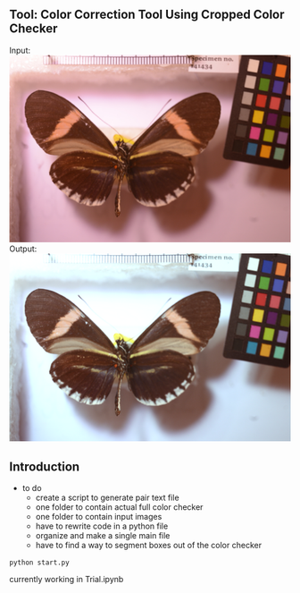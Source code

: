 ## **Tool:** Color Correction Tool Using Cropped Color Checker

Input: ![Image Name](./input/crop_1_30.jpg)
Output: ![Image Name](./output/after_color_correction_30.PNG)
## Introduction
- to do 
    - create a script to generate pair text file
    - one folder to contain actual full color checker
    - one folder to contain input images
    - have to rewrite code in a python file 
    - organize and make a single main file
    - have to find a way to segment boxes out of the color checker
```
python start.py
```
currently working in Trial.ipynb